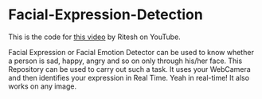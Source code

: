 # Facial-Expression-Detection

This is the code for [this video](https://youtu.be/VRcWW8q8uP8) by Ritesh on YouTube.

Facial Expression or Facial Emotion Detector can be used to know whether a person is sad, happy, angry and so on only through his/her face. This Repository can be used to carry out such a task. It uses your WebCamera and then identifies your expression in Real Time. Yeah in real-time! It also works on any image.
